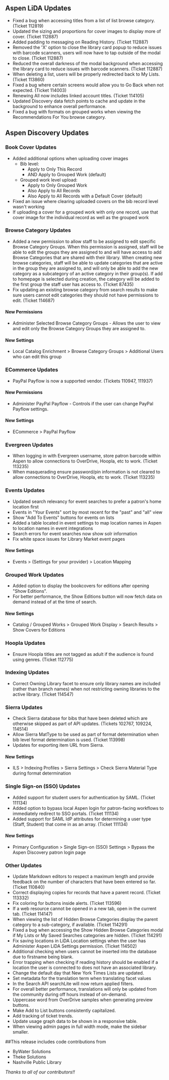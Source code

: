 ## Aspen LiDA Updates
- Fixed a bug when accessing titles from a list of list browse category. (Ticket 112819)
- Updated the sizing and proportions for cover images to display more of cover. (Ticket 112887)
- Added padding to messaging on Reading History. (Ticket 112887)
- Removed the 'X' option to close the library card popup to reduce issues with barcode scanners, users will now have to tap outside of the modal to close. (Ticket 112887)
- Reduced the overall darkness of the modal background when accessing the library card to reduce issues with barcode scanners. (Ticket 112887)
- When deleting a list, users will be properly redirected back to My Lists. (Ticket 113860)
- Fixed a bug where certain screens would allow you to Go Back when not expected. (Ticket 114003)
- Renewing All now includes linked account titles. (Ticket 114105)
- Updated Discovery data fetch points to cache and update in the background to enhance overall performance. 
- Fixed a bug with formats on grouped works when viewing the Recommendations For You browse category.

## Aspen Discovery Updates
### Book Cover Updates
- Added additional options when uploading cover images
  - Bib level:
    - Apply to Only This Record
    - AND Apply to Grouped Work (default)
  - Grouped work level upload:
    - Apply to Only Grouped Work
    - Also Apply to All Records
    - Also Apply to All Records with a Default Cover (default)
- Fixed an issue where clearing uploaded covers on the bib record level wasn't working
- If uploading a cover for a grouped work with only one record, use that cover image for the individual record as well as the grouped work

### Browse Category Updates
- Added a new permission to allow staff to be assigned to edit specific Browse Category Groups. When this permission is assigned, 
staff will be able to edit the groups they are assigned to and will have access to add Browse Categories that are shared with 
their library. When creating new browse categories, staff will be able to update categories that are active in the group they
are assigned to, and will only be able to add the new category as a subcategory of an active category in their group(s). If 
add to homepage is selected during creation, the category will be added to the first group the staff user has access to. (Ticket 87435)
- Fix updating an existing browse category from search results to make sure users cannot edit categories they should not have permissions to edit. (Ticket 114687)

<div markdown="1" class="settings">

#### New Permissions
- Administer Selected Browse Category Groups - Allows the user to view and edit only the Browse Category Groups they are assigned to.

#### New Settings
- Local Catalog Enrichment > Browse Category Groups > Additional Users who can edit this group
</div>

### ECommerce Updates
- PayPal Payflow is now a supported vendor. (Tickets 110947, 111937)

<div markdown="1" class="settings">

#### New Permissions
- Administer PayPal Payflow - Controls if the user can change PayPal Payflow settings.

#### New Settings
- ECommerce > PayPal Payflow
</div>

### Evergreen Updates
- When logging in with Evergreen username, store patron barcode within Aspen to allow connections to OverDrive, Hoopla, etc to work. (Ticket 113235)  
- When masquerading ensure password/pin information is not cleared to allow connections to OverDrive, Hoopla, etc to work. (Ticket 113235) 

### Events Updates
- Updated search relevancy for event searches to prefer a patron's home location first
- Events in "Your Events" sort by most recent for the "past" and "all" view
- Show "Add To Events" buttons for events on lists
- Added a table located in event settings to map location names in Aspen to location names in event integrations
- Search errors for event searches now show solr information
- Fix white space issues for Library Market event pages

<div markdown="1" class="settings">

#### New Settings
- Events > (Settings for your provider) > Location Mapping
</div>

### Grouped Work Updates
- Added option to display the bookcovers for editions after opening "Show Editions".
- For better performance, the Show Editions button will now fetch data on demand instead of at the time of search.

<div markdown="1" class="settings">

#### New Settings
- Catalog / Grouped Works >  Grouped Work Display > Search Results > Show Covers for Editions
</div>

### Hoopla Updates
- Ensure Hoopla titles are not tagged as adult if the audience is found using genres. (Ticket 112775)

### Indexing Updates
- Correct Owning Library facet to ensure only library names are included (rather than branch names) when not restricting owning libraries to the active library. (Ticket 114547)

### Sierra Updates
- Check Sierra database for bibs that have been deleted which are otherwise skipped as part of API updates. (Tickets 102767, 109224, 114514)
- Allow Sierra MatType to be used as part of format determination when bib level format determination is used. (Ticket 113998)
- Updates for exporting item URL from Sierra.

<div markdown="1" class="settings">

#### New Settings
- ILS > Indexing Profiles > Sierra Settings > Check Sierra Material Type during format determination
</div>

### Single Sign-on (SSO) Updates
- Added support for student users for authentication by SAML. (Ticket 111134)
- Added option to bypass local Aspen login for patron-facing workflows to immediately redirect to SSO portals. (Ticket 111134)
- Added support for SAML IdP attributes for determining a user type (Staff, Student) that come in as an array. (Ticket 111134)

<div markdown="1" class="settings">

#### New Settings
- Primary Configuration > Single Sign-on (SSO) Settings > Bypass the Aspen Discovery patron login page
</div>

### Other Updates
- Update Markdown editors to respect a maximum length and provide feedback on the number of characters that have been entered so far. (Ticket 110840)
- Correct displaying copies for records that have a parent record. (Ticket 113332)
- Fix coloring for buttons inside alerts. (Ticket 113596)
- If a web resource cannot be opened in a new tab, open in the current tab. (Ticket 114147)
- When viewing the list of Hidden Browse Categories display the parent category to a sub-category, if available. (Ticket 114291)
- Fixed a bug when accessing the Show Hidden Browse Categories modal if My Lists or My Saved Searches categories are hidden. (Ticket 114291)
- Fix saving locations in LiDA Location settings when the user has Administer Aspen LiDA Settings permission. (Ticket 114502) 
- Additional checking when users cannot be inserted into the database due to firstname being blank. 
- Error trapping when checking if reading history should be enabled if a location the user is connected to does not have an associated library. 
- Change the default day that New York Times Lists are updated. 
- Set metadata for the translation term when translating facet values
- In the Search API searchLite will now return applied filters.
- For overall better performance, translations will only be updated from the community during off hours instead of on-demand.
- Uppercase word from OverDrive samples when generating preview buttons.  
- Make Add to List buttons consistently capitalized.
- Add tracking of ticket trends.
- Update usage graph data to be shown in a responsive table. 
- When viewing admin pages in full width mode, make the sidebar smaller. 

##This release includes code contributions from
- ByWater Solutions
- Theke Solutions 
- Nashville Public Library

_Thanks to all of our contributors!!_